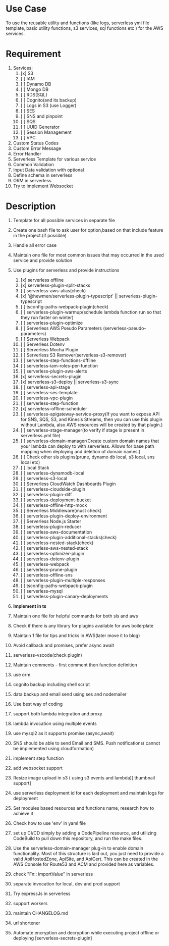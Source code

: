 # Use Case 

To use the reusable utility and functions (like logs, serverless yml file template, basic utility functions, s3 services, sql functions etc ) for the AWS services.

# Requirement

1. Services:
   1. [x] S3
   2. [ ] IAM
   3. [ ] Dynamo DB
   4. [ ] Mongo DB
   5. [ ] RDS(SQL)
   6. [ ] Cognito(and its backup)
   7. [ ] Logs in S3 (use Logger)
   8. [ ] SES
   9. [ ] SNS and pinpoint
   10. [ ] SQS
   11. [ ] UUID Generator
   12. [ ] Session Management
   13. [ ] VPC
2.  Custom Status Codes
3.  Custom Error Message
4.  Error Handler
5.  Serverless Template for various service
6.  Common Validation
7.  Input Data validation with optional
8.  Define schema in serverless
9.  ORM in serverless
10. Try to implement Websocket

# Description

1. Template for all possible services in separate file
2. Create one bash file to ask user for option,based on that include feature in the project.(if possible)
3. Handle all error case
4. Maintain one file for most common issues that may occurred in the used service and provide solution 
5. Use plugins for serverless and provide instructions 
   1. [x] serverless offline 
   2. [x] serverless-plugin-split-stacks
   3. [ ] serverless-aws-alias(check)
   4. [x] '@hewmen/serverless-plugin-typescript' || serverless-plugin-typescript
   5. [ ] tsconfig-paths-webpack-plugin(check)
   6. [ ] serverless-plugin-warmup(schedule lambda function run so that they run faster on winter)
   7. [ ] serverless-plugin-optimize
   8. [ ] Serverless AWS Pseudo Parameters (serverless-pseudo-parameters)
   9. [ ] Serverless Webpack
   10. [ ] Serverless Dotenv
   11. [ ] Serverless Mocha Plugin
   12. [ ] Serverless S3 Remover(serverless-s3-remover)
   13. [ ] serverless-step-functions-offline
   14. [ ] serverless-iam-roles-per-function
   15. [ ] serverless-plugin-aws-alerts
   16. [x] serverless-secrets-plugin
   17. [x] serverless-s3-deploy  || serverless-s3-sync
   18. [ ] serverless-api-stage
   19. [ ] serverless-ses-template 
   20. [ ] serverless-vpc-plugin
   21. [ ] serverless-step-function
   22. [x] serverless-offline-scheduler
   23. [ ] serverless-apigateway-service-proxy(If you want to expose API for SNS, SQS, S3, and Kinesis Streams, then you can use this plugin without Lambda, also AWS resources will be created by that plugin.)
   24. [ ] serverless-stage-manager(to verify if stage is present in serverless.yml file)
   25. [ ] serverless-domain-manager(Create custom domain names that your lambda can deploy to with serverless. Allows for base path mapping when deploying and deletion of domain names.)
   26. [ ] Check other sls plugins(prune, dynamo db local, s3 local, sns local etc)
   27. [ ] local Stack
   28. [ ] serverless-dynamodb-local
   29. [ ] serverless-s3-local
   30. [ ] Serverless CloudWatch Dashboards Plugin
   31. [ ] serverless-cloudside-plugin
   32. [ ] serverless-plugin-diff
   33. [ ] serverless-deployment-bucket
   34. [ ] serverless-offline-http-mock
   35. [ ] Serverless Middleware(must check)
   36. [ ] serverless-plugin-deploy-environment
   37. [ ] Serverless Node.js Starter 
   38. [ ] serverless-plugin-reducer
   39. [ ] serverless-aws-documentation
   40. [ ] serverless-plugin-additional-stacks(check)
   41. [ ] serverless-nested-stack(check)
   42. [ ] serverless-aws-nested-stack
   43. [ ] serverless-optimizer-plugin
   44. [ ] serverless-dotenv-plugin
   45. [ ] serverless-webpack
   46. [ ] serverless-prune-plugin
   47. [ ] serverless-offline-sns
   48. [ ] serverless-plugin-multiple-responses
   49. [ ] tsconfig-paths-webpack-plugin 
   50. [ ] serverless-mysql
   51. [ ] serverless-plugin-canary-deployments

6. **Implement in ts**
7. Maintain one file for helpful commands for both sls and aws
8. Check if there is any library for plugins available for aws boilerplate
9.  Maintain 1 file for tips and tricks in AWS(later move it to blog)
10. Avoid callback and promises, prefer async await
11. serverless-vscode(check plugin)
12. Maintain comments - first comment then function definition
13. use orm 
14. cognito backup including shell script
15. data backup and email send using ses and nodemailer
16. Use best way of coding
17. support both lambda integration and proxy
18. lambda invocation using multiple events
19. use mysql2 as it supports promise (async,await)
20. SNS should be able to send Email and SMS. Push notifications( cannot be implemented using cloudformation)
21. implement step function
22. add websocket support
23. Resize image upload in s3 ( using s3 events and lambda)[ thumbnail support]
24. use serverless deployment id for each deployment and maintain logs for deployment
25. Set modules based resources and functions name, research how to achieve it
26. Check how to use 'env' in yaml file
27. set up CI/CD simply by adding a CodePipeline resource, and utilizing CodeBuild to pull down this repository, and run the make files.
28. Use the serverless-domain-manager plug-in to enable domain functionality. Most of this structure is laid out, you just need to provide a valid ApiHostedZone, ApiSite, and ApiCert. This can be created in the AWS Console for Route53 and ACM and provided here as variables.
29. check "Fn:: importValue" in serverless
30. separate invocation for local, dev and prod support
31. Try expressJs in serverless
32. support workers
33. maintain CHANGELOG.md
34. url shortener
35. Automate encryption and decryption while executing project offline or deploying  [serverless-secrets-plugin]
